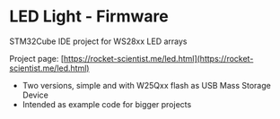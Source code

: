 # LED Light - Firmware

STM32Cube IDE project for WS28xx LED arrays

Project page: [https://rocket-scientist.me/led.html](https://rocket-scientist.me/led.html)

- Two versions, simple and with W25Qxx flash as USB Mass Storage Device
- Intended as example code for bigger projects